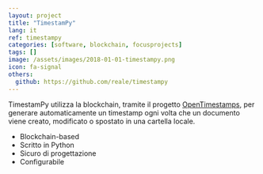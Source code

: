 ```yaml
---
layout: project
title: "TimestamPy"
lang: it
ref: timestampy
categories: [software, blockchain, focusprojects]
tags: []
image: /assets/images/2018-01-01-timestampy.png
icon: fa-signal
others:
  github: https://github.com/reale/timestampy
---
```


TimestamPy utilizza la blockchain, tramite il progetto [OpenTimestamps](https://opentimestamps.org/), per generare automaticamente un timestamp ogni volta che un documento viene creato, modificato o spostato in una cartella locale.

- Blockchain-based
- Scritto in Python
- Sicuro di progettazione
- Configurabile
